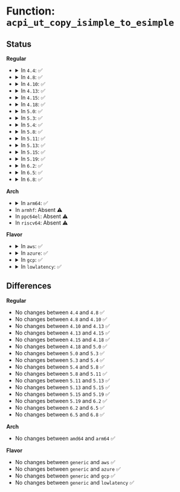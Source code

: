 # Function: <code>acpi_ut_copy_isimple_to_esimple</code>

## Status
<b>Regular</b>
<ul>
<li>
<details>
<summary>In <code>4.4</code>: ✅</summary>

```c
acpi_status acpi_ut_copy_isimple_to_esimple(union acpi_operand_object *internal_object, union acpi_object *external_object, u8 *data_space, acpi_size *buffer_space_used);
```

**Collision:** Unique Static

**Inline:** No

**Transformation:** False

**Instances:**

```
In drivers/acpi/acpica/utcopy.c (ffffffff814a6862)
Location: drivers/acpi/acpica/utcopy.c:112
Inline: False
Direct callers:
  - drivers/acpi/acpica/utcopy.c:acpi_ut_copy_ielement_to_eelement
  - drivers/acpi/acpica/utcopy.c:acpi_ut_copy_iobject_to_eobject
```
**Symbols:**

```
ffffffff814a6862-ffffffff814a69a9: acpi_ut_copy_isimple_to_esimple (STB_LOCAL)
```
</details>
</li>
<li>
<details>
<summary>In <code>4.8</code>: ✅</summary>

```c
acpi_status acpi_ut_copy_isimple_to_esimple(union acpi_operand_object *internal_object, union acpi_object *external_object, u8 *data_space, acpi_size *buffer_space_used);
```

**Collision:** Unique Static

**Inline:** No

**Transformation:** False

**Instances:**

```
In drivers/acpi/acpica/utcopy.c (ffffffff814f5bda)
Location: drivers/acpi/acpica/utcopy.c:112
Inline: False
Direct callers:
  - drivers/acpi/acpica/utcopy.c:acpi_ut_copy_iobject_to_eobject
  - drivers/acpi/acpica/utcopy.c:acpi_ut_copy_ielement_to_eelement
```
**Symbols:**

```
ffffffff814f5bda-ffffffff814f5d21: acpi_ut_copy_isimple_to_esimple (STB_LOCAL)
```
</details>
</li>
<li>
<details>
<summary>In <code>4.10</code>: ✅</summary>

```c
acpi_status acpi_ut_copy_isimple_to_esimple(union acpi_operand_object *internal_object, union acpi_object *external_object, u8 *data_space, acpi_size *buffer_space_used);
```

**Collision:** Unique Static

**Inline:** No

**Transformation:** False

**Instances:**

```
In drivers/acpi/acpica/utcopy.c (ffffffff8151879d)
Location: drivers/acpi/acpica/utcopy.c:112
Inline: False
Direct callers:
  - drivers/acpi/acpica/utcopy.c:acpi_ut_copy_iobject_to_eobject
  - drivers/acpi/acpica/utcopy.c:acpi_ut_copy_ielement_to_eelement
```
**Symbols:**

```
ffffffff8151879d-ffffffff815188e4: acpi_ut_copy_isimple_to_esimple (STB_LOCAL)
```
</details>
</li>
<li>
<details>
<summary>In <code>4.13</code>: ✅</summary>

```c
acpi_status acpi_ut_copy_isimple_to_esimple(union acpi_operand_object *internal_object, union acpi_object *external_object, u8 *data_space, acpi_size *buffer_space_used);
```

**Collision:** Unique Static

**Inline:** No

**Transformation:** False

**Instances:**

```
In drivers/acpi/acpica/utcopy.c (ffffffff81528fbd)
Location: drivers/acpi/acpica/utcopy.c:112
Inline: False
Direct callers:
  - drivers/acpi/acpica/utcopy.c:acpi_ut_copy_iobject_to_eobject
  - drivers/acpi/acpica/utcopy.c:acpi_ut_copy_ielement_to_eelement
```
**Symbols:**

```
ffffffff81528fbd-ffffffff81529105: acpi_ut_copy_isimple_to_esimple (STB_LOCAL)
```
</details>
</li>
<li>
<details>
<summary>In <code>4.15</code>: ✅</summary>

```c
acpi_status acpi_ut_copy_isimple_to_esimple(union acpi_operand_object *internal_object, union acpi_object *external_object, u8 *data_space, acpi_size *buffer_space_used);
```

**Collision:** Unique Static

**Inline:** No

**Transformation:** False

**Instances:**

```
In drivers/acpi/acpica/utcopy.c (ffffffff81580f36)
Location: drivers/acpi/acpica/utcopy.c:112
Inline: False
Direct callers:
  - drivers/acpi/acpica/utcopy.c:acpi_ut_copy_iobject_to_eobject
  - drivers/acpi/acpica/utcopy.c:acpi_ut_copy_ielement_to_eelement
```
**Symbols:**

```
ffffffff81580f36-ffffffff8158113c: acpi_ut_copy_isimple_to_esimple (STB_LOCAL)
```
</details>
</li>
<li>
<details>
<summary>In <code>4.18</code>: ✅</summary>

```c
acpi_status acpi_ut_copy_isimple_to_esimple(union acpi_operand_object *internal_object, union acpi_object *external_object, u8 *data_space, acpi_size *buffer_space_used);
```

**Collision:** Unique Static

**Inline:** No

**Transformation:** False

**Instances:**

```
In drivers/acpi/acpica/utcopy.c (ffffffff815b811e)
Location: drivers/acpi/acpica/utcopy.c:78
Inline: False
Direct callers:
  - drivers/acpi/acpica/utcopy.c:acpi_ut_copy_iobject_to_eobject
  - drivers/acpi/acpica/utcopy.c:acpi_ut_copy_ielement_to_eelement
```
**Symbols:**

```
ffffffff815b811e-ffffffff815b831a: acpi_ut_copy_isimple_to_esimple (STB_LOCAL)
```
</details>
</li>
<li>
<details>
<summary>In <code>5.0</code>: ✅</summary>

```c
acpi_status acpi_ut_copy_isimple_to_esimple(union acpi_operand_object *internal_object, union acpi_object *external_object, u8 *data_space, acpi_size *buffer_space_used);
```

**Collision:** Unique Static

**Inline:** No

**Transformation:** False

**Instances:**

```
In drivers/acpi/acpica/utcopy.c (ffffffff815d14dd)
Location: drivers/acpi/acpica/utcopy.c:78
Inline: False
Direct callers:
  - drivers/acpi/acpica/utcopy.c:acpi_ut_copy_iobject_to_eobject
  - drivers/acpi/acpica/utcopy.c:acpi_ut_copy_ielement_to_eelement
```
**Symbols:**

```
ffffffff815d14dd-ffffffff815d16d9: acpi_ut_copy_isimple_to_esimple (STB_LOCAL)
```
</details>
</li>
<li>
<details>
<summary>In <code>5.3</code>: ✅</summary>

```c
acpi_status acpi_ut_copy_isimple_to_esimple(union acpi_operand_object *internal_object, union acpi_object *external_object, u8 *data_space, acpi_size *buffer_space_used);
```

**Collision:** Unique Static

**Inline:** No

**Transformation:** False

**Instances:**

```
In drivers/acpi/acpica/utcopy.c (ffffffff81602da7)
Location: drivers/acpi/acpica/utcopy.c:78
Inline: False
Direct callers:
  - drivers/acpi/acpica/utcopy.c:acpi_ut_copy_iobject_to_eobject
  - drivers/acpi/acpica/utcopy.c:acpi_ut_copy_ielement_to_eelement
```
**Symbols:**

```
ffffffff81602da7-ffffffff81602fa1: acpi_ut_copy_isimple_to_esimple (STB_LOCAL)
```
</details>
</li>
<li>
<details>
<summary>In <code>5.4</code>: ✅</summary>

```c
acpi_status acpi_ut_copy_isimple_to_esimple(union acpi_operand_object *internal_object, union acpi_object *external_object, u8 *data_space, acpi_size *buffer_space_used);
```

**Collision:** Unique Static

**Inline:** No

**Transformation:** False

**Instances:**

```
In drivers/acpi/acpica/utcopy.c (ffffffff81624251)
Location: drivers/acpi/acpica/utcopy.c:78
Inline: False
Direct callers:
  - drivers/acpi/acpica/utcopy.c:acpi_ut_copy_iobject_to_eobject
  - drivers/acpi/acpica/utcopy.c:acpi_ut_copy_ielement_to_eelement
```
**Symbols:**

```
ffffffff81624251-ffffffff8162444b: acpi_ut_copy_isimple_to_esimple (STB_LOCAL)
```
</details>
</li>
<li>
<details>
<summary>In <code>5.8</code>: ✅</summary>

```c
acpi_status acpi_ut_copy_isimple_to_esimple(union acpi_operand_object *internal_object, union acpi_object *external_object, u8 *data_space, acpi_size *buffer_space_used);
```

**Collision:** Unique Static

**Inline:** No

**Transformation:** False

**Instances:**

```
In drivers/acpi/acpica/utcopy.c (ffffffff816d097c)
Location: drivers/acpi/acpica/utcopy.c:78
Inline: False
Direct callers:
  - drivers/acpi/acpica/utcopy.c:acpi_ut_copy_iobject_to_eobject
  - drivers/acpi/acpica/utcopy.c:acpi_ut_copy_ielement_to_eelement
```
**Symbols:**

```
ffffffff816d097c-ffffffff816d0b6c: acpi_ut_copy_isimple_to_esimple (STB_LOCAL)
```
</details>
</li>
<li>
<details>
<summary>In <code>5.11</code>: ✅</summary>

```c
acpi_status acpi_ut_copy_isimple_to_esimple(union acpi_operand_object *internal_object, union acpi_object *external_object, u8 *data_space, acpi_size *buffer_space_used);
```

**Collision:** Unique Static

**Inline:** No

**Transformation:** False

**Instances:**

```
In drivers/acpi/acpica/utcopy.c (ffffffff816ee95a)
Location: drivers/acpi/acpica/utcopy.c:78
Inline: False
Direct callers:
  - drivers/acpi/acpica/utcopy.c:acpi_ut_copy_iobject_to_eobject
  - drivers/acpi/acpica/utcopy.c:acpi_ut_copy_ielement_to_eelement
```
**Symbols:**

```
ffffffff816ee95a-ffffffff816eeb4a: acpi_ut_copy_isimple_to_esimple (STB_LOCAL)
```
</details>
</li>
<li>
<details>
<summary>In <code>5.13</code>: ✅</summary>

```c
acpi_status acpi_ut_copy_isimple_to_esimple(union acpi_operand_object *internal_object, union acpi_object *external_object, u8 *data_space, acpi_size *buffer_space_used);
```

**Collision:** Unique Static

**Inline:** No

**Transformation:** False

**Instances:**

```
In drivers/acpi/acpica/utcopy.c (ffffffff816d080f)
Location: drivers/acpi/acpica/utcopy.c:78
Inline: False
Direct callers:
  - drivers/acpi/acpica/utcopy.c:acpi_ut_copy_iobject_to_eobject
  - drivers/acpi/acpica/utcopy.c:acpi_ut_copy_ielement_to_eelement
```
**Symbols:**

```
ffffffff816d080f-ffffffff816d09ff: acpi_ut_copy_isimple_to_esimple (STB_LOCAL)
```
</details>
</li>
<li>
<details>
<summary>In <code>5.15</code>: ✅</summary>

```c
acpi_status acpi_ut_copy_isimple_to_esimple(union acpi_operand_object *internal_object, union acpi_object *external_object, u8 *data_space, acpi_size *buffer_space_used);
```

**Collision:** Unique Static

**Inline:** No

**Transformation:** False

**Instances:**

```
In drivers/acpi/acpica/utcopy.c (ffffffff81747eef)
Location: drivers/acpi/acpica/utcopy.c:78
Inline: False
Direct callers:
  - drivers/acpi/acpica/utcopy.c:acpi_ut_copy_iobject_to_eobject
  - drivers/acpi/acpica/utcopy.c:acpi_ut_copy_ielement_to_eelement
```
**Symbols:**

```
ffffffff81747eef-ffffffff817480df: acpi_ut_copy_isimple_to_esimple (STB_LOCAL)
```
</details>
</li>
<li>
<details>
<summary>In <code>5.19</code>: ✅</summary>

```c
acpi_status acpi_ut_copy_isimple_to_esimple(union acpi_operand_object *internal_object, union acpi_object *external_object, u8 *data_space, acpi_size *buffer_space_used);
```

**Collision:** Unique Static

**Inline:** No

**Transformation:** False

**Instances:**

```
In drivers/acpi/acpica/utcopy.c (ffffffff81879fde)
Location: drivers/acpi/acpica/utcopy.c:78
Inline: False
Direct callers:
  - drivers/acpi/acpica/utcopy.c:acpi_ut_copy_iobject_to_eobject
  - drivers/acpi/acpica/utcopy.c:acpi_ut_copy_ielement_to_eelement
```
**Symbols:**

```
ffffffff81879fde-ffffffff8187a1db: acpi_ut_copy_isimple_to_esimple (STB_LOCAL)
```
</details>
</li>
<li>
<details>
<summary>In <code>6.2</code>: ✅</summary>

```c
acpi_status acpi_ut_copy_isimple_to_esimple(union acpi_operand_object *internal_object, union acpi_object *external_object, u8 *data_space, acpi_size *buffer_space_used);
```

**Collision:** Unique Static

**Inline:** No

**Transformation:** False

**Instances:**

```
In drivers/acpi/acpica/utcopy.c (ffffffff819bcba0)
Location: drivers/acpi/acpica/utcopy.c:78
Inline: False
Direct callers:
  - drivers/acpi/acpica/utcopy.c:acpi_ut_copy_iobject_to_eobject
  - drivers/acpi/acpica/utcopy.c:acpi_ut_copy_ielement_to_eelement
```
**Symbols:**

```
ffffffff819bcba0-ffffffff819bcdea: acpi_ut_copy_isimple_to_esimple (STB_LOCAL)
```
</details>
</li>
<li>
<details>
<summary>In <code>6.5</code>: ✅</summary>

```c
acpi_status acpi_ut_copy_isimple_to_esimple(union acpi_operand_object *internal_object, union acpi_object *external_object, u8 *data_space, acpi_size *buffer_space_used);
```

**Collision:** Unique Static

**Inline:** No

**Transformation:** False

**Instances:**

```
In drivers/acpi/acpica/utcopy.c (ffffffff81a03d40)
Location: drivers/acpi/acpica/utcopy.c:78
Inline: False
Direct callers:
  - drivers/acpi/acpica/utcopy.c:acpi_ut_copy_iobject_to_eobject
  - drivers/acpi/acpica/utcopy.c:acpi_ut_copy_ielement_to_eelement
```
**Symbols:**

```
ffffffff81a03d40-ffffffff81a03f92: acpi_ut_copy_isimple_to_esimple (STB_LOCAL)
```
</details>
</li>
<li>
<details>
<summary>In <code>6.8</code>: ✅</summary>

```c
acpi_status acpi_ut_copy_isimple_to_esimple(union acpi_operand_object *internal_object, union acpi_object *external_object, u8 *data_space, acpi_size *buffer_space_used);
```

**Collision:** Unique Static

**Inline:** No

**Transformation:** False

**Instances:**

```
In drivers/acpi/acpica/utcopy.c (ffffffff81a4ebe0)
Location: drivers/acpi/acpica/utcopy.c:78
Inline: False
Direct callers:
  - drivers/acpi/acpica/utcopy.c:acpi_ut_copy_iobject_to_eobject
  - drivers/acpi/acpica/utcopy.c:acpi_ut_copy_ielement_to_eelement
```
**Symbols:**

```
ffffffff81a4ebe0-ffffffff81a4ee32: acpi_ut_copy_isimple_to_esimple (STB_LOCAL)
```
</details>
</li>
</ul>
<b>Arch</b>
<ul>
<li>
<details>
<summary>In <code>arm64</code>: ✅</summary>

```c
acpi_status acpi_ut_copy_isimple_to_esimple(union acpi_operand_object *internal_object, union acpi_object *external_object, u8 *data_space, acpi_size *buffer_space_used);
```

**Collision:** Unique Static

**Inline:** No

**Transformation:** False

**Instances:**

```
In drivers/acpi/acpica/utcopy.c (ffff80001079a4ac)
Location: drivers/acpi/acpica/utcopy.c:78
Inline: False
Direct callers:
  - drivers/acpi/acpica/utcopy.c:acpi_ut_copy_iobject_to_eobject
  - drivers/acpi/acpica/utcopy.c:acpi_ut_copy_ielement_to_eelement
```
**Symbols:**

```
ffff80001079a4ac-ffff80001079a61c: acpi_ut_copy_isimple_to_esimple (STB_LOCAL)
```
</details>
</li>
<li>
In <code>armhf</code>: Absent ⚠️
</li>
<li>
In <code>ppc64el</code>: Absent ⚠️
</li>
<li>
In <code>riscv64</code>: Absent ⚠️
</li>
</ul>
<b>Flavor</b>
<ul>
<li>
<details>
<summary>In <code>aws</code>: ✅</summary>

```c
acpi_status acpi_ut_copy_isimple_to_esimple(union acpi_operand_object *internal_object, union acpi_object *external_object, u8 *data_space, acpi_size *buffer_space_used);
```

**Collision:** Unique Static

**Inline:** No

**Transformation:** False

**Instances:**

```
In drivers/acpi/acpica/utcopy.c (ffffffff815fdc26)
Location: drivers/acpi/acpica/utcopy.c:78
Inline: False
Direct callers:
  - drivers/acpi/acpica/utcopy.c:acpi_ut_copy_iobject_to_eobject
  - drivers/acpi/acpica/utcopy.c:acpi_ut_copy_ielement_to_eelement
```
**Symbols:**

```
ffffffff815fdc26-ffffffff815fdd58: acpi_ut_copy_isimple_to_esimple (STB_LOCAL)
```
</details>
</li>
<li>
<details>
<summary>In <code>azure</code>: ✅</summary>

```c
acpi_status acpi_ut_copy_isimple_to_esimple(union acpi_operand_object *internal_object, union acpi_object *external_object, u8 *data_space, acpi_size *buffer_space_used);
```

**Collision:** Unique Static

**Inline:** No

**Transformation:** False

**Instances:**

```
In drivers/acpi/acpica/utcopy.c (ffffffff815e9135)
Location: drivers/acpi/acpica/utcopy.c:78
Inline: False
Direct callers:
  - drivers/acpi/acpica/utcopy.c:acpi_ut_copy_iobject_to_eobject
  - drivers/acpi/acpica/utcopy.c:acpi_ut_copy_ielement_to_eelement
```
**Symbols:**

```
ffffffff815e9135-ffffffff815e9267: acpi_ut_copy_isimple_to_esimple (STB_LOCAL)
```
</details>
</li>
<li>
<details>
<summary>In <code>gcp</code>: ✅</summary>

```c
acpi_status acpi_ut_copy_isimple_to_esimple(union acpi_operand_object *internal_object, union acpi_object *external_object, u8 *data_space, acpi_size *buffer_space_used);
```

**Collision:** Unique Static

**Inline:** No

**Transformation:** False

**Instances:**

```
In drivers/acpi/acpica/utcopy.c (ffffffff81618531)
Location: drivers/acpi/acpica/utcopy.c:78
Inline: False
Direct callers:
  - drivers/acpi/acpica/utcopy.c:acpi_ut_copy_iobject_to_eobject
  - drivers/acpi/acpica/utcopy.c:acpi_ut_copy_ielement_to_eelement
```
**Symbols:**

```
ffffffff81618531-ffffffff8161872b: acpi_ut_copy_isimple_to_esimple (STB_LOCAL)
```
</details>
</li>
<li>
<details>
<summary>In <code>lowlatency</code>: ✅</summary>

```c
acpi_status acpi_ut_copy_isimple_to_esimple(union acpi_operand_object *internal_object, union acpi_object *external_object, u8 *data_space, acpi_size *buffer_space_used);
```

**Collision:** Unique Static

**Inline:** No

**Transformation:** False

**Instances:**

```
In drivers/acpi/acpica/utcopy.c (ffffffff816323e1)
Location: drivers/acpi/acpica/utcopy.c:78
Inline: False
Direct callers:
  - drivers/acpi/acpica/utcopy.c:acpi_ut_copy_iobject_to_eobject
  - drivers/acpi/acpica/utcopy.c:acpi_ut_copy_ielement_to_eelement
```
**Symbols:**

```
ffffffff816323e1-ffffffff816325db: acpi_ut_copy_isimple_to_esimple (STB_LOCAL)
```
</details>
</li>
</ul>

## Differences
<b>Regular</b>
<ul>
<li>
No changes between <code>4.4</code> and <code>4.8</code> ✅
</li>
<li>
No changes between <code>4.8</code> and <code>4.10</code> ✅
</li>
<li>
No changes between <code>4.10</code> and <code>4.13</code> ✅
</li>
<li>
No changes between <code>4.13</code> and <code>4.15</code> ✅
</li>
<li>
No changes between <code>4.15</code> and <code>4.18</code> ✅
</li>
<li>
No changes between <code>4.18</code> and <code>5.0</code> ✅
</li>
<li>
No changes between <code>5.0</code> and <code>5.3</code> ✅
</li>
<li>
No changes between <code>5.3</code> and <code>5.4</code> ✅
</li>
<li>
No changes between <code>5.4</code> and <code>5.8</code> ✅
</li>
<li>
No changes between <code>5.8</code> and <code>5.11</code> ✅
</li>
<li>
No changes between <code>5.11</code> and <code>5.13</code> ✅
</li>
<li>
No changes between <code>5.13</code> and <code>5.15</code> ✅
</li>
<li>
No changes between <code>5.15</code> and <code>5.19</code> ✅
</li>
<li>
No changes between <code>5.19</code> and <code>6.2</code> ✅
</li>
<li>
No changes between <code>6.2</code> and <code>6.5</code> ✅
</li>
<li>
No changes between <code>6.5</code> and <code>6.8</code> ✅
</li>
</ul>
<b>Arch</b>
<ul>
<li>
No changes between <code>amd64</code> and <code>arm64</code> ✅
</li>
</ul>
<b>Flavor</b>
<ul>
<li>
No changes between <code>generic</code> and <code>aws</code> ✅
</li>
<li>
No changes between <code>generic</code> and <code>azure</code> ✅
</li>
<li>
No changes between <code>generic</code> and <code>gcp</code> ✅
</li>
<li>
No changes between <code>generic</code> and <code>lowlatency</code> ✅
</li>
</ul>
